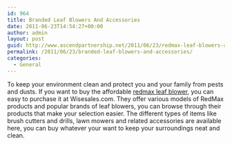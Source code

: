 ```yaml
---
id: 964
title: Branded Leaf Blowers And Accessories
date: 2011-06-23T14:54:27+00:00
author: admin
layout: post
guid: http://www.ascendpartnership.net/2011/06/23/redmax-leaf-blowers-and-accessories/
permalink: /2011/06/23/branded-leaf-blowers-and-accessories/
categories:
  - General
---
```

To keep your environment clean and protect you and your family from pests and dusts. If you want to buy the affordable [redmax leaf blower](http://www.wisesales.com/redmax_blowers.html), you can easy to purchase it at Wisesales.com. They offer various models of RedMax products and popular brands of leaf blowers, you can browse through their products that make your selection easier. The different types of items like brush cutters and drills, lawn mowers and related accessories are available here, you can buy whatever your want to keep your surroundings neat and clean.